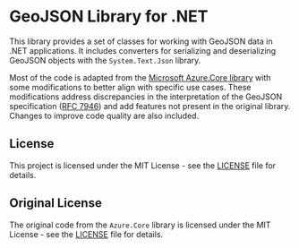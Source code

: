 # GeoJSON Library for .NET

This library provides a set of classes for working with GeoJSON data in .NET applications. It includes converters for serializing and deserializing GeoJSON objects with the `System.Text.Json` library.

Most of the code is adapted from the [Microsoft Azure.Core library](https://github.com/Azure/azure-sdk-for-net) with some modifications to better align with specific use cases. These modifications address discrepancies in the interpretation of the GeoJSON specification ([RFC 7946](https://datatracker.ietf.org/doc/html/rfc7946)) and add features not present in the original library. Changes to improve code quality are also included.

## License

This project is licensed under the MIT License - see the [LICENSE](LICENSE) file for details.

## Original License

The original code from the `Azure.Core` library is licensed under the MIT License - see the [LICENSE](https://github.com/Azure/azure-sdk-for-net/blob/main/LICENSE.txt) file for details.
